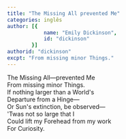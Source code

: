 ```yaml
---
title: "The Missing All prevented Me"
categories: inglês
author: [{
			name: "Emily Dickinson",
			id: "dickinson"
		}]
authorid: "dickinson"
excpt: "From missing minor Things."
---
```


The Missing All—prevented Me \
From missing minor Things. \
If nothing larger than a World's \
Departure from a Hinge— \
Or Sun's extinction, be observed— \
'Twas not so large that I \
Could lift my Forehead from my work \
For Curiosity.